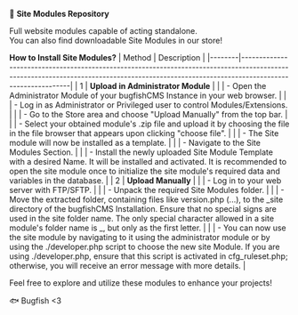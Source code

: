 📁 **Site Modules Repository**

Full website modules capable of acting standalone.  
You can also find downloadable Site Modules in our store!

**How to Install Site Modules?**
| Method | Description                                                                                                                                                                              |
|--------|------------------------------------------------------------------------------------------------------------------------------------------------------------------------------------------|
| 1      | **Upload in Administrator Module**                                                                                                                                                      |
|        | - Open the Administrator Module of your bugfishCMS Instance in your web browser.                                                                                                         |
|        | - Log in as Administrator or Privileged user to control Modules/Extensions.                                                                                                               |
|        | - Go to the Store area and choose "Upload Manually" from the top bar.                                                                                                                     |
|        | - Select your obtained module's .zip file and upload it by choosing the file in the file browser that appears upon clicking "choose file".                                                 |
|        | - The Site module will now be installed as a template.                                                                                                                                    |
|        | - Navigate to the Site Modules Section.                                                                                                                                                   |
|        | - Install the newly uploaded Site Module Template with a desired Name. It will be installed and activated. It is recommended to open the site module once to initialize the site module's required data and variables in the database. |
| 2      | **Upload Manually**                                                                                                                                                                      |
|        | - Log in to your web server with FTP/SFTP.                                                                                                                                               |
|        | - Unpack the required Site Modules folder.                                                                                                                                               |
|        | - Move the extracted folder, containing files like version.php (...), to the _site directory of the bugfishCMS Installation. Ensure that no special signs are used in the site folder name. The only special character allowed in a site module's folder name is _, but only as the first letter. |
|        | - You can now use the site module by navigating to it using the administrator module or by using the ./developer.php script to choose the new site Module. If you are using ./developer.php, ensure that this script is activated in cfg_ruleset.php; otherwise, you will receive an error message with more details. |


Feel free to explore and utilize these modules to enhance your projects!

🐟 Bugfish <3
